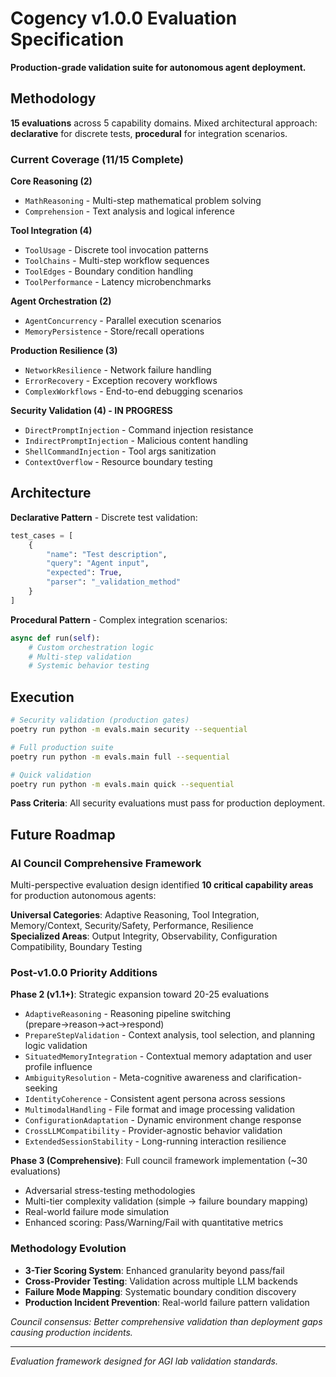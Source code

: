 # Cogency v1.0.0 Evaluation Specification

**Production-grade validation suite for autonomous agent deployment.**

## Methodology

**15 evaluations** across 5 capability domains. Mixed architectural approach: **declarative** for discrete tests, **procedural** for integration scenarios.

### Current Coverage (11/15 Complete)

**Core Reasoning (2)**
- `MathReasoning` - Multi-step mathematical problem solving
- `Comprehension` - Text analysis and logical inference

**Tool Integration (4)**  
- `ToolUsage` - Discrete tool invocation patterns
- `ToolChains` - Multi-step workflow sequences
- `ToolEdges` - Boundary condition handling  
- `ToolPerformance` - Latency microbenchmarks

**Agent Orchestration (2)**
- `AgentConcurrency` - Parallel execution scenarios
- `MemoryPersistence` - Store/recall operations

**Production Resilience (3)**
- `NetworkResilience` - Network failure handling
- `ErrorRecovery` - Exception recovery workflows
- `ComplexWorkflows` - End-to-end debugging scenarios

**Security Validation (4) - IN PROGRESS**
- `DirectPromptInjection` - Command injection resistance
- `IndirectPromptInjection` - Malicious content handling
- `ShellCommandInjection` - Tool args sanitization
- `ContextOverflow` - Resource boundary testing

## Architecture

**Declarative Pattern** - Discrete test validation:
```python
test_cases = [
    {
        "name": "Test description",
        "query": "Agent input", 
        "expected": True,
        "parser": "_validation_method"
    }
]
```

**Procedural Pattern** - Complex integration scenarios:
```python
async def run(self):
    # Custom orchestration logic
    # Multi-step validation
    # Systemic behavior testing
```

## Execution

```bash
# Security validation (production gates)
poetry run python -m evals.main security --sequential

# Full production suite
poetry run python -m evals.main full --sequential

# Quick validation
poetry run python -m evals.main quick --sequential
```

**Pass Criteria**: All security evaluations must pass for production deployment.

## Future Roadmap

### AI Council Comprehensive Framework
Multi-perspective evaluation design identified **10 critical capability areas** for production autonomous agents:

**Universal Categories**: Adaptive Reasoning, Tool Integration, Memory/Context, Security/Safety, Performance, Resilience  
**Specialized Areas**: Output Integrity, Observability, Configuration Compatibility, Boundary Testing

### Post-v1.0.0 Priority Additions
**Phase 2 (v1.1+)**: Strategic expansion toward 20-25 evaluations
- `AdaptiveReasoning` - Reasoning pipeline switching (prepare→reason→act→respond)
- `PrepareStepValidation` - Context analysis, tool selection, and planning logic validation
- `SituatedMemoryIntegration` - Contextual memory adaptation and user profile influence
- `AmbiguityResolution` - Meta-cognitive awareness and clarification-seeking
- `IdentityCoherence` - Consistent agent persona across sessions  
- `MultimodalHandling` - File format and image processing validation
- `ConfigurationAdaptation` - Dynamic environment change response
- `CrossLLMCompatibility` - Provider-agnostic behavior validation
- `ExtendedSessionStability` - Long-running interaction resilience

**Phase 3 (Comprehensive)**: Full council framework implementation (~30 evaluations)
- Adversarial stress-testing methodologies
- Multi-tier complexity validation (simple → failure boundary mapping)
- Real-world failure mode simulation
- Enhanced scoring: Pass/Warning/Fail with quantitative metrics

### Methodology Evolution
- **3-Tier Scoring System**: Enhanced granularity beyond pass/fail
- **Cross-Provider Testing**: Validation across multiple LLM backends  
- **Failure Mode Mapping**: Systematic boundary condition discovery
- **Production Incident Prevention**: Real-world failure pattern validation

*Council consensus: Better comprehensive validation than deployment gaps causing production incidents.*

---

*Evaluation framework designed for AGI lab validation standards.*